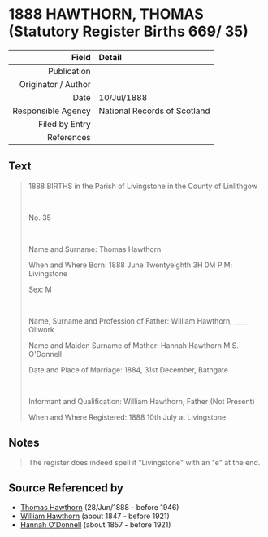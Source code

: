 ﻿---
layout: page
permalink: /sources/s94344799
---

# 1888 HAWTHORN, THOMAS (Statutory Register Births 669/ 35)

Field | Detail
---:|:---
Publication | 
Originator / Author | 
Date | 10/Jul/1888
Responsible Agency | National Records of Scotland
Filed by Entry | 
References | 

## Text

> 1888 BIRTHS in the Parish of Livingstone in the County of Linlithgow
>
> <br/>
>
> No. 35
>
> <br/>
>
> Name and Surname: Thomas Hawthorn
>
> When and Where Born: 1888 June Twentyeighth 3H 0M P.M; Livingstone
>
> Sex: M
>
> <br/>
>
> Name, Surname and Profession of Father: William Hawthorn, ____ Oilwork
>
> Name and Maiden Surname of Mother: Hannah Hawthorn M.S. O'Donnell
>
> Date and Place of Marriage: 1884, 31st December, Bathgate
>
> <br/>
>
> Informant and Qualification: William Hawthorn, Father (Not Present)
>
> When and Where Registered: 1888 10th July at Livingstone
>

## Notes

> The register does indeed spell it "Livingstone" with an "e" at the end.
>


## Source Referenced by

* [Thomas Hawthorn](../people/@30039040@-thomas-hawthorn-b1888-6-28-d1946.md) (28/Jun/1888 - before 1946)
* [William Hawthorn](../people/@92463484@-william-hawthorn-b1847-d1921.md) (about 1847 - before 1921)
* [Hannah O'Donnell](../people/@64641527@-hannah-o'donnell-b1857-d1921.md) (about 1857 - before 1921)
